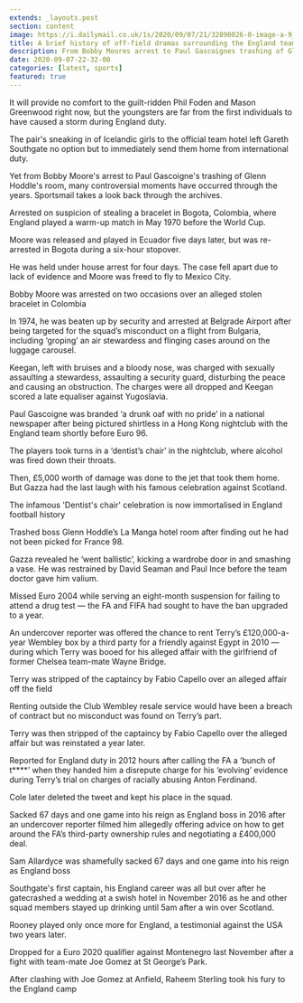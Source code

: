 ```yaml
---
extends: _layouts.post
section: content
image: https://i.dailymail.co.uk/1s/2020/09/07/21/32890026-0-image-a-9_1599510515299.jpg 
title: A brief history of off-field dramas surrounding the England team 
description: From Bobby Moores arrest to Paul Gascoignes trashing of Glenn Hoddles room, many controversial moments have occurred through the years. Sportsmail takes a look back through the archives. 
date: 2020-09-07-22-32-00 
categories: [latest, sports] 
featured: true 
--- 
```

It will provide no comfort to the guilt-ridden Phil Foden and Mason Greenwood right now, but the youngsters are far from the first individuals to have caused a storm during England duty.

The pair's sneaking in of Icelandic girls to the official team hotel left Gareth Southgate no option but to immediately send them home from international duty.

Yet from Bobby Moore's arrest to Paul Gascoigne's trashing of Glenn Hoddle's room, many controversial moments have occurred through the years. Sportsmail takes a look back through the archives.

Arrested on suspicion of stealing a bracelet in Bogota, Colombia, where England played a warm-up match in May 1970 before the World Cup. 

Moore was released and played in Ecuador five days later, but was re-arrested in Bogota during a six-hour stopover. 

He was held under house arrest for four days. The case fell apart due to lack of evidence and Moore was freed to fly to Mexico City.

Bobby Moore was arrested on two occasions over an alleged stolen bracelet in Colombia

In 1974, he was beaten up by security and arrested at Belgrade Airport after being targeted for the squad’s misconduct on a flight from Bulgaria, including ‘groping’ an air stewardess and flinging cases around on the luggage carousel. 

Keegan, left with bruises and a bloody nose, was charged with sexually assaulting a stewardess, assaulting a security guard, disturbing the peace and causing an obstruction. The charges were all dropped and Keegan scored a late equaliser against Yugoslavia.

Paul Gascoigne was branded ‘a drunk oaf with no pride’ in a national newspaper after being pictured shirtless in a Hong Kong nightclub with the England team shortly before Euro 96. 

The players took turns in a ‘dentist’s chair’ in the nightclub, where alcohol was fired down their throats. 

Then, £5,000 worth of damage was done to the jet that took them home. But Gazza had the last laugh with his famous celebration against Scotland.

The infamous 'Dentist's chair' celebration is now immortalised in England football history

Trashed boss Glenn Hoddle’s La Manga hotel room after finding out he had not been picked for France 98. 

Gazza revealed he ‘went ballistic’, kicking a wardrobe door in and smashing a vase. He was restrained by David Seaman and Paul Ince before the team doctor gave him valium.

Missed Euro 2004 while serving an eight-month suspension for failing to attend a drug test — the FA and FIFA had sought to have the ban upgraded to a year.

An undercover reporter was offered the chance to rent Terry’s £120,000-a-year Wembley box by a third party for a friendly against Egypt in 2010 — during which Terry was booed for his alleged affair with the girlfriend of former Chelsea team-mate Wayne Bridge. 

Terry was stripped of the captaincy by Fabio Capello over an alleged affair off the field

Renting outside the Club Wembley resale service would have been a breach of contract but no misconduct was found on Terry’s part. 

Terry was then stripped of the captaincy by Fabio Capello over the alleged affair but was reinstated a year later.

Reported for England duty in 2012 hours after calling the FA a ‘bunch of t****’ when they handed him a disrepute charge for his ‘evolving’ evidence during Terry’s trial on charges of racially abusing Anton Ferdinand. 

Cole later deleted the tweet and kept his place in the squad.

Sacked 67 days and one game into his reign as England boss in 2016 after an undercover reporter filmed him allegedly offering advice on how to get around the FA’s third-party ownership rules and negotiating a £400,000 deal.

Sam Allardyce was shamefully sacked 67 days and one game into his reign as England boss

Southgate's first captain, his England career was all but over after he gatecrashed a wedding at a swish hotel in November 2016 as he and other squad members stayed up drinking until 5am after a win over Scotland. 

Rooney played only once more for England, a testimonial against the USA two years later.

Dropped for a Euro 2020 qualifier against Montenegro last November after a fight with team-mate Joe Gomez at St George’s Park.

After clashing with Joe Gomez at Anfield, Raheem Sterling took his fury to the England camp

